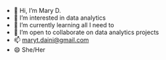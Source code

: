 - 👋 Hi, I’m Mary D.
- 👀 I’m interested in data analytics
- 🌱 I’m currently learning all I need to
- 💞️ I’m open to collaborate on data analytics projects
- 📫 maryt.daini@gmail.com
- 😄 She/Her


<!---
Maryt-D/Maryt-D is a ✨ special ✨ repository because its `README.md` (this file) appears on your GitHub profile.
You can click the Preview link to take a look at your changes.
--->
